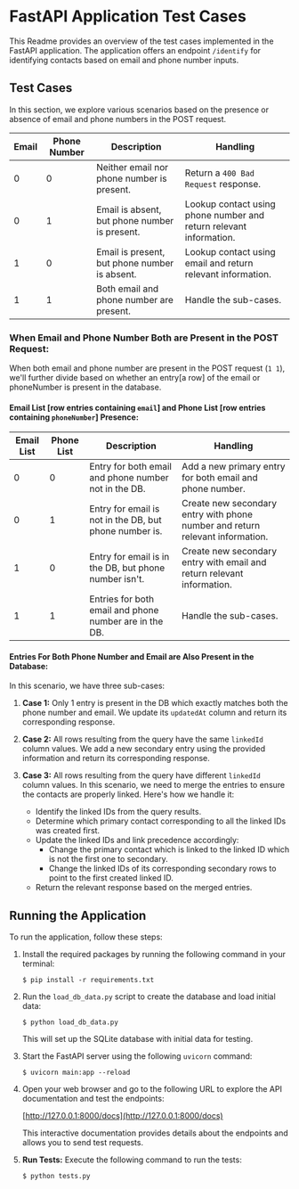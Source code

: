 # FastAPI Application Test Cases

This Readme  provides an overview of the test cases implemented in the FastAPI application. The application offers an endpoint `/identify` for identifying contacts based on email and phone number inputs.

## Test Cases

In this section, we explore various scenarios based on the presence or absence of email and phone numbers in the POST request.

| Email | Phone Number | Description                                 | Handling                                                    |
|-------|--------------|---------------------------------------------|-------------------------------------------------------------|
|   0   |      0       | Neither email nor phone number is present. | Return a `400 Bad Request` response.                       |
|   0   |      1       | Email is absent, but phone number is present. | Lookup contact using phone number and return relevant information. |
|   1   |      0       | Email is present, but phone number is absent. | Lookup contact using email and return relevant information.    |
|   1   |      1       | Both email and phone number are present.   | Handle the sub-cases. |

### When Email and Phone Number Both are Present in the POST Request:

When both email and phone number are present in the POST request (`1 1`), we'll further divide based on whether an entry[a row] of the email or phoneNumber is present in the database.

#### Email List [row entries containing `email`] and Phone List [row entries containing `phoneNumber`] Presence:

| Email List | Phone List | Description                                            | Handling                                                           |
|------------|------------|--------------------------------------------------------|--------------------------------------------------------------------|
|     0      |      0     | Entry for both email and phone number not in the DB.   | Add a new primary entry for both email and phone number.  |
|     0      |      1     | Entry for email is not in the DB, but phone number is.| Create new secondary entry with phone number and return relevant information. |
|     1      |      0     | Entry for email is in the DB, but phone number isn't.| Create new secondary entry with email and return relevant information.       |
|     1      |      1     | Entries for both email and phone number are in the DB.| Handle the sub-cases.    |

#### Entries For Both Phone Number and Email are Also Present in the Database:

In this scenario, we have three sub-cases:

1. **Case 1:** Only 1 entry is present in the DB which exactly matches both the phone number and email. We update its `updatedAt` column and return its corresponding response.

2. **Case 2:** All rows resulting from the query have the same `linkedId` column values. We add a new secondary entry using the provided information and return its corresponding response.

3. **Case 3:** All rows resulting from the query have different `linkedId` column values. In this scenario, we need to merge the entries to ensure the contacts are properly linked. Here's how we handle it:

   - Identify the linked IDs from the query results.
   - Determine which primary contact corresponding to all the linked IDs was created first.
   - Update the linked IDs and link precedence accordingly:
     - Change the primary contact which is linked to the linked ID which is not the first one to secondary.
     - Change the linked IDs of its corresponding secondary rows to point to the first created linked ID.
   - Return the relevant response based on the merged entries.

## Running the Application

To run the application, follow these steps:

1. Install the required packages by running the following command in your terminal:

    ```shell
    $ pip install -r requirements.txt
    ```

2. Run the `load_db_data.py` script to create the database and load initial data:

    ```shell
    $ python load_db_data.py
    ```

   This will set up the SQLite database with initial data for testing.

3. Start the FastAPI server using the following `uvicorn` command:

    ```shell
    $ uvicorn main:app --reload
    ```


4. Open your web browser and go to the following URL to explore the API documentation and test the endpoints:

   [http://127.0.0.1:8000/docs](http://127.0.0.1:8000/docs)

   This interactive documentation provides details about the endpoints and allows you to send test requests.


2. **Run Tests:** Execute the following command to run the tests:

    ```shell
    $ python tests.py
    ```
